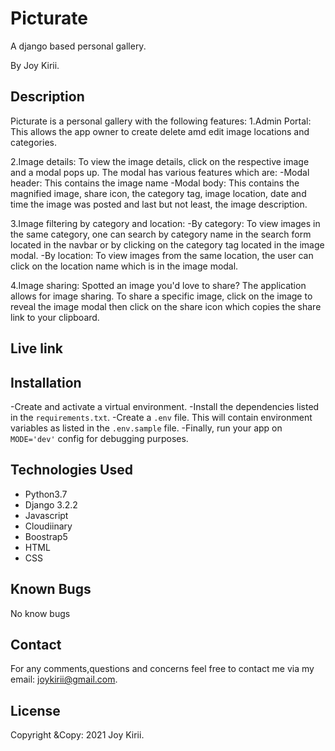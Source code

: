 # Picturate

A django based personal gallery.

By Joy Kirii.

## Description

Picturate is a personal gallery with the following features:
1.Admin Portal: This allows the app owner to create delete amd edit image locations and categories.

2.Image details: To view the image details, click on the respective image and a modal pops up. The modal has various features which are:
-Modal header: This contains the image name
-Modal body: This contains the magnified image, share icon, the category tag, image location, date and time the image was posted and last but not least, the image description.

3.Image filtering by category and location:
-By category: To view images in the same category, one can search by category name in the search form located in the navbar or by clicking on the category tag located in the image modal.
-By location: To view images from the same location, the user can click on the location name which is in the image modal.

4.Image sharing: Spotted an image you'd love to share? The application allows for image sharing. To share a specific image, click on the image to reveal the image modal then click on the share icon which copies the share link to your clipboard.

## Live link

## Installation

-Create and activate a virtual environment.
-Install the dependencies listed in the `requirements.txt`.
-Create a `.env` file. This will contain environment variables as listed in the `.env.sample` file.
-Finally, run your app on `MODE='dev'` config for debugging purposes.

## Technologies Used

- Python3.7
- Django 3.2.2
- Javascript
- Cloudiinary
- Boostrap5
- HTML
- CSS

## Known Bugs

No know bugs

## Contact

For any comments,questions and concerns feel free to contact me via my email: joykirii@gmail.com.

## License

Copyright &Copy: 2021 Joy Kirii.
